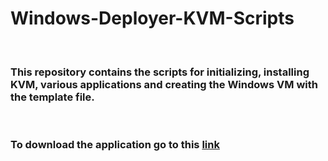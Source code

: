 # Windows-Deployer-KVM-Scripts

&nbsp;

### This repository contains the scripts for initializing, installing KVM, various applications and creating the Windows VM with the template file.

&nbsp;

### To download the application go to this [link](https://github.com/yoanndelattre/Windows-Deployer-KVM-App)